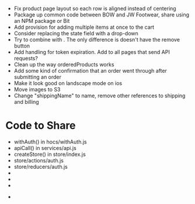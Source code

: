 - Fix product page layout so each row is aligned instead of centering
- Package up common code between BOW and JW Footwear, share using an NPM package or Bit
- Add provision for adding multiple items at once to the cart
- Consider replacing the <CheckoutPage> state field with a drop-down
- Try to combine <CartItem> with <OrderItem>.  The only difference is <OrderItem> doesn't have the remove button
- Add handling for token expiration.  Add <Message> to all pages that send API requests?
- Clean up the way orderedProducts works
- Add some kind of confirmation that an order went through after submitting an order
- Make it look good on landscape mode on ios
- Move images to S3
- Change "shippingName" to name, remove other references to shipping and billing

# Code to Share
- withAuth() in hocs/withAuth.js
- apiCall() in services/api.js
- createStore() in store/index.js
- store/actions/auth.js
- store/reducers/auth.js
- <Message>
- <Navbar>
- <Footer>
- <Form>